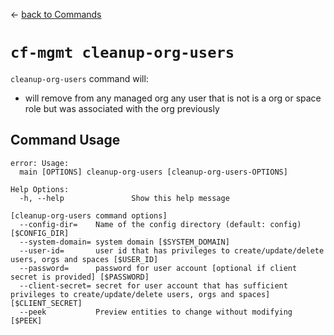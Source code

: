 &larr; [back to Commands](../README.md)

# `cf-mgmt cleanup-org-users`

`cleanup-org-users` command will:

- will remove from any managed org any user that is not is a org or space role but was associated with the org previously

## Command Usage

```
error: Usage:
  main [OPTIONS] cleanup-org-users [cleanup-org-users-OPTIONS]

Help Options:
  -h, --help               Show this help message

[cleanup-org-users command options]
  --config-dir=    Name of the config directory (default: config) [$CONFIG_DIR]
  --system-domain= system domain [$SYSTEM_DOMAIN]
  --user-id=       user id that has privileges to create/update/delete users, orgs and spaces [$USER_ID]
  --password=      password for user account [optional if client secret is provided] [$PASSWORD]
  --client-secret= secret for user account that has sufficient privileges to create/update/delete users, orgs and spaces] [$CLIENT_SECRET]
  --peek           Preview entities to change without modifying [$PEEK]
```
